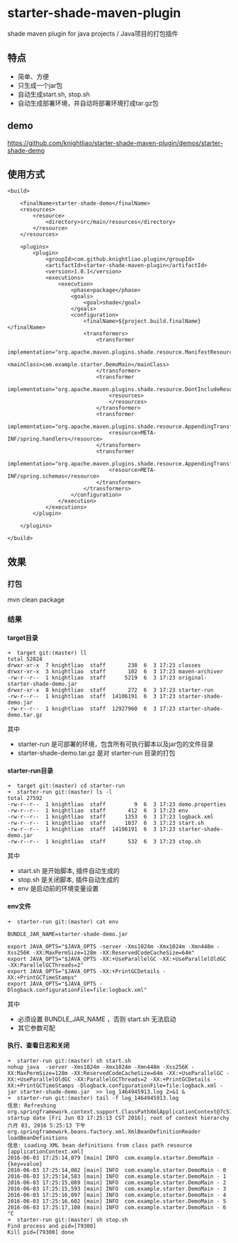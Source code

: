 # starter-shade-maven-plugin

shade maven plugin for java projects / Java项目的打包插件


## 特点

- 简单、方便
- 只生成一个jar包
- 自动生成start.sh, stop.sh
- 自动生成部署环境，并自动将部署环境打成tar.gz包

## demo

https://github.com/knightliao/starter-shade-maven-plugin/demos/starter-shade-demo

## 使用方式

    <build>
    
        <finalName>starter-shade-demo</finalName>
        <resources>
            <resource>
                <directory>src/main/resources</directory>
            </resource>
        </resources>

        <plugins>
            <plugin>
                <groupId>com.github.knightliao.plugin</groupId>
                <artifactId>starter-shade-maven-plugin</artifactId>
                <version>1.0.1</version>
                <executions>
                    <execution>
                        <phase>package</phase>
                        <goals>
                            <goal>shade</goal>
                        </goals>
                        <configuration>
                            <finalName>${project.build.finalName}</finalName>
                            <transformers>
                                <transformer
                                        implementation="org.apache.maven.plugins.shade.resource.ManifestResourceTransformer">
                                    <mainClass>com.example.starter.DemoMain</mainClass>
                                </transformer>
                                <transformer
                                        implementation="org.apache.maven.plugins.shade.resource.DontIncludeResourceTransformer">
                                    <resources>
                                    </resources>
                                </transformer>
                                <transformer
                                        implementation="org.apache.maven.plugins.shade.resource.AppendingTransformer">
                                    <resource>META-INF/spring.handlers</resource>
                                </transformer>
                                <transformer
                                        implementation="org.apache.maven.plugins.shade.resource.AppendingTransformer">
                                    <resource>META-INF/spring.schemas</resource>
                                </transformer>
                            </transformers>
                        </configuration>
                    </execution>
                </executions>
            </plugin>

        </plugins>

    </build>

## 效果

### 打包

mvn clean package

### 结果

#### target目录
    
    ➜  target git:(master) ll
    total 52824
    drwxr-xr-x  7 knightliao  staff       238  6  3 17:23 classes
    drwxr-xr-x  3 knightliao  staff       102  6  3 17:23 maven-archiver
    -rw-r--r--  1 knightliao  staff      5219  6  3 17:23 original-starter-shade-demo.jar
    drwxr-xr-x  8 knightliao  staff       272  6  3 17:23 starter-run
    -rw-r--r--  1 knightliao  staff  14106191  6  3 17:23 starter-shade-demo.jar
    -rw-r--r--  1 knightliao  staff  12927960  6  3 17:23 starter-shade-demo.tar.gz

其中

- starter-run 是可部署的环境，包含所有可执行脚本以及jar包的文件目录 
- starter-shade-demo.tar.gz 是对 starter-run 目录的打包

#### starter-run目录

    ➜  target git:(master) cd starter-run
    ➜  starter-run git:(master) ls -l
    total 27592
    -rw-r--r--  1 knightliao  staff         9  6  3 17:23 demo.properties
    -rw-r--r--  1 knightliao  staff       412  6  3 17:23 env
    -rw-r--r--  1 knightliao  staff      1353  6  3 17:23 logback.xml
    -rw-r--r--  1 knightliao  staff      1037  6  3 17:23 start.sh
    -rw-r--r--  1 knightliao  staff  14106191  6  3 17:23 starter-shade-demo.jar
    -rw-r--r--  1 knightliao  staff       532  6  3 17:23 stop.sh

其中

- start.sh 是开始脚本, 插件自动生成的
- stop.sh 是关闭脚本, 插件自动生成的
- env 是启动前的环境变量设置

#### env文件

    ➜  starter-run git:(master) cat env
    
    BUNDLE_JAR_NAME=starter-shade-demo.jar
    
    export JAVA_OPTS="$JAVA_OPTS -server -Xms1024m -Xmx1024m -Xmn448m -Xss256K -XX:MaxPermSize=128m -XX:ReservedCodeCacheSize=64m"
    export JAVA_OPTS="$JAVA_OPTS -XX:+UseParallelGC -XX:+UseParallelOldGC -XX:ParallelGCThreads=2"
    export JAVA_OPTS="$JAVA_OPTS -XX:+PrintGCDetails -XX:+PrintGCTimeStamps"
    export JAVA_OPTS="$JAVA_OPTS -Dlogback.configurationFile=file:logback.xml"

其中

- 必须设置 BUNDLE_JAR_NAME ，否则 start.sh 无法启动
- 其它参数可配

#### 执行、查看日志和关闭

    ➜  starter-run git:(master) sh start.sh
    nohup java  -server -Xms1024m -Xmx1024m -Xmn448m -Xss256K -XX:MaxPermSize=128m -XX:ReservedCodeCacheSize=64m -XX:+UseParallelGC -XX:+UseParallelOldGC -XX:ParallelGCThreads=2 -XX:+PrintGCDetails -XX:+PrintGCTimeStamps -Dlogback.configurationFile=file:logback.xml -jar starter-shade-demo.jar  >> log_1464945913.log 2>&1 &
    ➜  starter-run git:(master) tail -f log_1464945913.log
    信息: Refreshing org.springframework.context.support.ClassPathXmlApplicationContext@7c518f42: startup date [Fri Jun 03 17:25:13 CST 2016]; root of context hierarchy
    六月 03, 2016 5:25:13 下午 org.springframework.beans.factory.xml.XmlBeanDefinitionReader loadBeanDefinitions
    信息: Loading XML bean definitions from class path resource [applicationContext.xml]
    2016-06-03 17:25:14,079 [main] INFO  com.example.starter.DemoMain - {key=value}
    2016-06-03 17:25:14,082 [main] INFO  com.example.starter.DemoMain - 0
    2016-06-03 17:25:14,583 [main] INFO  com.example.starter.DemoMain - 1
    2016-06-03 17:25:15,089 [main] INFO  com.example.starter.DemoMain - 2
    2016-06-03 17:25:15,593 [main] INFO  com.example.starter.DemoMain - 3
    2016-06-03 17:25:16,097 [main] INFO  com.example.starter.DemoMain - 4
    2016-06-03 17:25:16,602 [main] INFO  com.example.starter.DemoMain - 5
    2016-06-03 17:25:17,108 [main] INFO  com.example.starter.DemoMain - 6
    ^C
    ➜  starter-run git:(master) sh stop.sh
    Find process and pid=[79300]
    Kill pid=[79300] done
    
